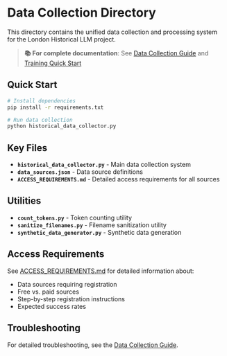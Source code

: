 # Data Collection Directory

This directory contains the unified data collection and processing system for the London Historical LLM project.

> **📚 For complete documentation**: See [Data Collection Guide](08_documentation/DATA_COLLECTION.md) and [Training Quick Start](08_documentation/TRAINING_QUICK_START.md)

## Quick Start

```bash
# Install dependencies
pip install -r requirements.txt

# Run data collection
python historical_data_collector.py
```

## Key Files

- **`historical_data_collector.py`** - Main data collection system
- **`data_sources.json`** - Data source definitions
- **`ACCESS_REQUIREMENTS.md`** - Detailed access requirements for all sources

## Utilities

- **`count_tokens.py`** - Token counting utility
- **`sanitize_filenames.py`** - Filename sanitization utility
- **`synthetic_data_generator.py`** - Synthetic data generation

## Access Requirements

See [ACCESS_REQUIREMENTS.md](ACCESS_REQUIREMENTS.md) for detailed information about:
- Data sources requiring registration
- Free vs. paid sources
- Step-by-step registration instructions
- Expected success rates

## Troubleshooting

For detailed troubleshooting, see the [Data Collection Guide](08_documentation/DATA_COLLECTION.md).